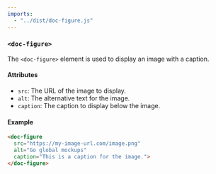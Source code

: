 ```yaml
---
imports:
  - "../dist/doc-figure.js"
---
```


### `<doc-figure>`

The `<doc-figure>` element is used to display an image with a caption. 

#### Attributes

- `src`: The URL of the image to display.
- `alt`: The alternative text for the image.
- `caption`: The caption to display below the image.

#### Example

```html
<doc-figure 
  src="https://my-image-url.com/image.png" 
  alt="Go global mockups" 
  caption="This is a caption for the image.">
</doc-figure>
```

<doc-figure 
  src="https://cdn.jsdelivr.net/gh/opral/monorepo@latest/inlang/documentation/ecosystem/assets/go-global-mockup02.png" 
  alt="Inlang ecosystem" 
  caption="Globalization/localization of software requires adjustments from design to development to translation.">
</doc-figure>